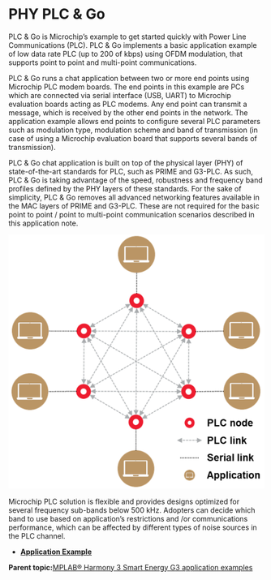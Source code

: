 # PHY PLC & Go

PLC & Go is Microchip’s example to get started quickly with Power Line Communications \(PLC\). PLC & Go implements a basic application example of low data rate PLC \(up to 200 of kbps\) using OFDM modulation, that supports point to point and multi-point communications.

PLC & Go runs a chat application between two or more end points using Microchip PLC modem boards. The end points in this example are PCs which are connected via serial interface \(USB, UART\) to Microchip evaluation boards acting as PLC modems. Any end point can transmit a message, which is received by the other end points in the network. The application example allows end points to configure several PLC parameters such as modulation type, modulation scheme and band of transmission \(in case of using a Microchip evaluation board that supports several bands of transmission\).

PLC & Go chat application is built on top of the physical layer \(PHY\) of state-of-the-art standards for PLC, such as PRIME and G3-PLC. As such, PLC & Go is taking advantage of the speed, robustness and frequency band profiles defined by the PHY layers of these standards. For the sake of simplicity, PLC & Go removes all advanced networking features available in the MAC layers of PRIME and G3-PLC. These are not required for the basic point to point / point to multi-point communication scenarios described in this application note.

![](GUID-E4B51A9B-B50A-440D-B879-7C2900F6E9A7-low.png)

Microchip PLC solution is flexible and provides designs optimized for several frequency sub-bands below 500 kHz. Adopters can decide which band to use based on application’s restrictions and /or communications performance, which can be affected by different types of noise sources in the PLC channel.

-   **[Application Example](GUID-D8E2814E-98EA-4380-A781-862A488F5734.md)**  


**Parent topic:**[MPLAB® Harmony 3 Smart Energy G3 application examples](GUID-E7088925-2B61-4F0B-A288-229317BC6841.md)

